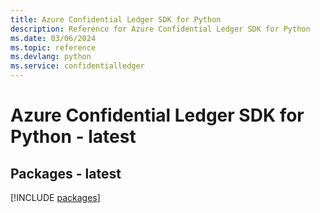 ```yaml
---
title: Azure Confidential Ledger SDK for Python
description: Reference for Azure Confidential Ledger SDK for Python
ms.date: 03/06/2024
ms.topic: reference
ms.devlang: python
ms.service: confidentialledger
---
```

# Azure Confidential Ledger SDK for Python - latest
## Packages - latest
[!INCLUDE [packages](confidential-ledger-index.md)]